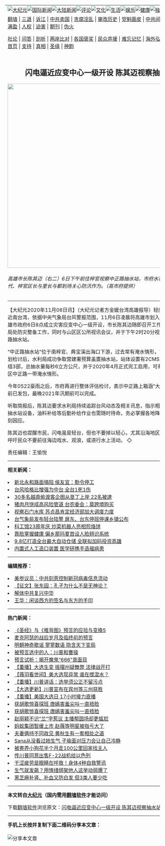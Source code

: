 <a name="1" id="1" target="_blank"></a><span id="1"></span>
<table align=center border="0"><tr><td colspan="2" VALIGN=TOP><a href="https://github.com/rmxaqt314/djy/blob/master/gb/nsc413.md#1"><img src="https://raw.githubusercontent.com/rmxaqt314/www/master/t/djy/1.jpg" title="大纪元"></a><a href="https://github.com/rmxaqt314/djy/blob/master/gb/n24hr.md#1"><img src="https://raw.githubusercontent.com/rmxaqt314/www/master/t/djy/3.jpg" title="国际新闻"></a><a href="https://github.com/rmxaqt314/djy/blob/master/gb/nsc413.md#1"><img src="https://raw.githubusercontent.com/rmxaqt314/www/master/t/djy/4.jpg" title="大陆新闻"></a><a href="https://github.com/rmxaqt314/djy/blob/master/gb/news392.md#1"><img src="https://raw.githubusercontent.com/rmxaqt314/www/master/t/djy/5.jpg" title="评论"></a><a href="https://github.com/rmxaqt314/djy/blob/master/gb/news2007.md#1"><img src="https://raw.githubusercontent.com/rmxaqt314/www/master/t/djy/6.jpg" title="文化"></a><a href="https://github.com/rmxaqt314/djy/blob/master/gb/news2008.md#1"><img src="https://raw.githubusercontent.com/rmxaqt314/www/master/t/djy/7.jpg" title="生活"></a><a href="https://github.com/rmxaqt314/djy/blob/master/gb/ncyule.md#1"><img src="https://raw.githubusercontent.com/rmxaqt314/www/master/t/djy/8.jpg" title="娱乐"></a><a href="https://github.com/rmxaqt314/djy/blob/master/gb/nsc1002.md#1"><img src="https://raw.githubusercontent.com/rmxaqt314/www/master/t/djy/9.jpg" title="健康"><a href="https://github.com/rmxaqt314/djy/blob/master/gb/nf6092.md#1"><img src="https://raw.githubusercontent.com/rmxaqt314/www/master/t/djy/10a.jpg" title="独家"></a><a href="https://github.com/rmxaqt314/djy/blob/master/gb/nf4514.md#1"><img src="https://raw.githubusercontent.com/rmxaqt314/www/master/t/djy/12a.jpg" title="头条"></a></td></tr>
<tr><td colspan="2" VALIGN=TOP><a target="_blank" href="https://github.com/rmxaqt314/www/blob/master/README.md?zsrh#1">翻墙</a> | <a target="_blank" href="https://github.com/rmxaqt314/djy/blob/master/gb/nf5657.md#1">三退</a> | <a target="_blank" href="https://github.com/rmxaqt314/djy/blob/master/gb/nf6124.md#1">诉江</a> | <a target="_blank" href="https://github.com/rmxaqt314/djy/blob/master/gb/nf1176117.md#1">中共卖国</a> | <a target="_blank" href="https://github.com/rmxaqt314/djy/blob/master/gb/nf5773.md#1">贪腐淫乱</a> | <a target="_blank" href="https://github.com/rmxaqt314/djy/blob/master/gb/nf1176115.md#1">窜改历史</a> | <a target="_blank" href="https://github.com/rmxaqt314/djy/blob/master/gb/nf1176107.md#1">党魁画皮</a> | <a target="_blank" href="https://github.com/rmxaqt314/djy/blob/master/gb/nf1320400.md#1">中共间谍</a> | <a target="_blank" href="https://github.com/rmxaqt314/djy/blob/master/gb/nf1176114.md#1">破坏传统</a> | <a target="_blank" href="https://github.com/rmxaqt314/ntdtv/blob/master/gb/prog447_1.md#1">恶贯满盈</a> | <a target="_blank" href="https://github.com/rmxaqt314/djy/blob/master/gb/ncid278.md#1">人权</a> | <a target="_blank" href="https://github.com/rmxaqt314/djy/blob/master/gb/nf1176111.md#1">迫害</a> | <a target="_blank" href="https://gitlab.com/szzdlab/mh-qikan/blob/master/README.md#1">期刊</a> | <a target="_blank" href="https://github.com/rmxaqt314/djy/blob/master/gb/nf5562.md#1">伪火</a></p><p><a target="_blank" href="https://github.com/rmxaqt314/djy/blob/master/gb/9p.md#1">社论</a> | <a target="_blank" href="https://github.com/rmxaqt314/djy/blob/master/gb/nf4378.md#1">问答</a> | <a target="_blank" href="https://github.com/rmxaqt314/djy/blob/master/gb/nf5792.md#1">剖析</a> | <a target="_blank" href="https://github.com/rmxaqt314/djy/blob/master/gb/nf5735.md#1">两岸比对</a> | <a target="_blank" href="https://github.com/rmxaqt314/djy/blob/master/gb/nf6119.md#1">各国褒奖</a> | <a target="_blank" href="https://github.com/rmxaqt314/djy/blob/master/gb/nf6120.md#1">民众声援</a> | <a target="_blank" href="https://github.com/rmxaqt314/djy/blob/master/gb/nf1188594.md#1">难忘记忆</a> | <a target="_blank" href="https://github.com/rmxaqt314/djy/blob/master/gb/nf3180.md#1">海外弘传</a> | <a target="_blank" href="https://github.com/rmxaqt314/djy/blob/master/gb/nf5410.md#1">万人上访</a> | <a target="_blank" href="https://github.com/rmxaqt314/www/blob/master/README.md?zsrh#1">平台首页</a> | <a target="_blank" href="https://github.com/rmxaqt314/djy/blob/master/gb/nf4386.md#1">支持</a> | <a target="_blank" href="https://github.com/rmxaqt314/djy/blob/master/gb/nf4389.md#1">真相</a> | <a target="_blank" href="https://github.com/rmxaqt314/djy/blob/master/gb/nf5790.md#1">圣缘</a> | <a target="_blank" href="https://github.com/rmxaqt314/djy/blob/master/gb/nf4786.md#1">神韵</a></td></tr>
<tr><td VALIGN=TOP width="626"><h2 align=center>闪电逼近应变中心一级开设 陈其迈视察抽水站</h2>
<img width="600" src="https://i.epochtimes.com/assets/uploads/2020/11/467937-600x400.jpg" />
<h6>高雄市长陈其迈（右二）6日下午前往梓官视察中正路抽水站，市府水利局、地方民代、梓官区长与里长与都到场关心防汛作为。（高市府提供）
</h6>
<hr>
<p>【大纪元2020年11月06日讯】（大纪元记者方金媛台湾高雄报导）轻度<ahref="https://github.com/rmxaqt314/djy/blob/master/gb/tag/%E5%8F%B0%E9%A3%8E.md#1">台风</a>闪电逼近南台湾，依据中央气象局台风警报范围，11月6日凌晨将高雄市划入警戒区域，高雄市政府6日8点成立灾害应变中心一级开设，市长陈其迈随即召开工作会议，了解各局处防灾整备工作，同时与山区区公所视讯会议，并于下午2时20分视察梓官区中正路<ahref="https://github.com/rmxaqt314/djy/blob/master/gb/tag/%E6%8A%BD%E6%B0%B4%E7%AB%99.md#1">抽水站</a>。</p>
<p>“中正路<ahref="https://github.com/rmxaqt314/djy/blob/master/gb/tag/%E6%8A%BD%E6%B0%B4%E7%AB%99.md#1">抽水站</a>”位于南梓官、典宝溪出海口下游，过去常有淹水情形，市府经都市计划检讨后，水利局成功争取营建署预算盖置抽水站，站体设置有2CMS沉水式抽水机组3部，总抽水量每秒6立方公尺，并于2020年4月正式完工启用，可有效减缓梓官区中正路一带淹水情形。</p>
<p>今年0522豪雨之后，市府再进行整体评估检讨，表示中正路上箱涵“大接小瓶颈段”目前已发包，最晚2021年汛期前可以完成。</p>
<p>听取简报后，陈其迈要求水利局持续追踪<ahref="https://github.com/rmxaqt314/djy/blob/master/gb/tag/%E5%8F%B0%E9%A3%8E.md#1">台风</a>动态及相关讯息，指示相关单位应妥善抽水站设备，油料补给等后勤补给作业也需随时待命，务必掌握各地降雨情形才能立刻因应。</p>
<p>陈其迈也提醒市民，闪电虽是轻台，但也不要掉以轻心，尤其沿海地区风浪比较大，呼吁民众不要前往海边戏水、观浪，或进行水上活动。 ◇</p>
<p>责任编辑：王愉悦</p>

<hr>


<strong>相关新闻：</strong>
<li><a href="https://github.com/rmxaqt314/djy/blob/master/gb/20/7/11/n12249006.md#1">新北永和路面塌陷 侯友宜：勒令停工</a></li>
<li><a href="https://github.com/rmxaqt314/djy/blob/master/gb/20/8/3/n12303558.md#1">台风哈格比增强为中台 全台1死1伤</a></li>
<li><a href="https://github.com/rmxaqt314/djy/blob/master/gb/20/9/15/n12404406.md#1">30多名越南偷渡客企图从垦丁上岸 22名被逮</a></li>
<li><a href="https://github.com/rmxaqt314/djy/blob/master/gb/20/9/23/n12424727.md#1">猪肉月饼成高风险管道 台农委会：莫跨境购买</a></li>
<li><a href="https://github.com/rmxaqt314/djy/blob/master/gb/20/10/26/n12502211.md#1">视察石门水库 苏贞昌肯定经济部加大调度力度</a></li>
<li><a href="https://github.com/rmxaqt314/djy/blob/master/gb/20/11/5/n12527624.md#1">台气象局发布轻台陆警 屏东、台东停班停课乡镇公布</a></li>
<li><a href="https://github.com/rmxaqt314/djy/blob/master/gb/20/11/6/n12529692.md#1">科工馆23周年庆 炒菜机器人亮相煎烙饼</a></li>
<li><a href="https://github.com/rmxaqt314/djy/blob/master/gb/20/11/5/n12527165.md#1">靠脸掌握健康 偏乡那玛夏首设人脸辨识系统</a></li>
<li><a href="https://github.com/rmxaqt314/djy/blob/master/gb/20/11/5/n12526877.md#1">9.8亿打造全台最大自动仓储 全联拟加码投资高雄</a></li>
<li><a href="https://github.com/rmxaqt314/djy/blob/master/gb/20/11/4/n12525408.md#1">内置式人工造口装置 医学研携手造福病患</a></li>
<hr>


<strong>编辑推荐：</strong>
<li><a href="https://github.com/onzhi266/djy/blob/master/gb/20/2/22/n11887949.md#1">美参议员：中共刻意控制新冠病毒信息流动</a></li>
<li><a href="https://github.com/tsiac2612/djy/blob/master/gb/19/5/8/n11242732.md#1" target="_blank">【征文】张东园：孔子为什么不是无神论？</a></li><li><a href="https://github.com/rmxaqt314/djy/blob/master/gb/18/3/21/n10237682.md?dfh#1" target="_blank">解体中共复兴中华</a></li><li><a href="https://github.com/tsiac2612/djy/blob/master/gb/12/8/10/n3655834.md#1" target="_blank">王华：闲谈西方的签名与东方的手印</a></li>
<hr>

<strong>热门新闻：</strong>
<li><a href="https://github.com/rmxaqt314/djy/blob/master/gb/20/9/30/n12442859.md#1">《圣经》与《推背图》预言的应验与变换5</a></li>
<li><a href="https://github.com/rmxaqt314/djy/blob/master/gb/20/10/26/n12503625.md#1">麦克阿瑟的战后岁月及临终前的预言</a></li>
<li><a href="https://github.com/rmxaqt314/djy/blob/master/gb/20/9/3/n12378228.md#1">明朝神奇歌谣 寥寥数语 隐含天下变局</a></li>
<li><a href="https://github.com/rmxaqt314/djy/blob/master/gb/20/11/4/n12523568.md#1">被预言选中的人：川普和曹操</a></li>
<li><a href="https://github.com/rmxaqt314/djy/blob/master/gb/20/10/31/n12515858.md#1">预言试析：揭开魔鬼“666”真面目</a></li>
<li><a href="https://github.com/rmxaqt314/djy/blob/master/gb/20/11/4/n12525930.md#1">【重播】大选生变 摇摆州疑舞弊 法律战开打</a></li>
<li><a href="https://github.com/rmxaqt314/djy/blob/master/gb/20/11/5/n12528162.md#1">【薇羽看世间】美大选现异常 谁在搅混水？</a></li>
<li><a href="https://github.com/rmxaqt314/djy/blob/master/gb/20/11/1/n12517535.md#1">【重播】川普讲话：选举须公正不留污点</a></li>
<li><a href="https://github.com/rmxaqt314/djy/blob/master/gb/20/11/2/n12518740.md#1">【大选更新】川普宣布在宾州等三州获胜</a></li>
<li><a href="https://github.com/rmxaqt314/djy/blob/master/gb/20/10/26/n12501740.md#1">【重播】美国大选日 17小时接力直播</a></li>
<li><a href="https://github.com/rmxaqt314/djy/blob/master/gb/20/11/4/n12525654.md#1">获胡歌惊喜探班 唐嫣害羞尖叫一直捂脸</a></li>
<li><a href="https://github.com/rmxaqt314/djy/blob/master/gb/20/11/4/n12525654.md#1">获胡歌惊喜探班 唐嫣害羞尖叫一直捂脸</a></li>
<li><a href="https://github.com/rmxaqt314/djy/blob/master/gb/20/11/4/n12525868.md#1">赵丽颖不识“兰”字惹议 主播帮圆场却更尴尬</a></li>
<li><a href="https://github.com/rmxaqt314/djy/blob/master/gb/20/11/5/n12526176.md#1">蚂蚁集团暂缓上市 赵薇等明星被指亏大了</a></li>
<li><a href="https://github.com/rmxaqt314/djy/blob/master/gb/20/11/3/n12522915.md#1">夫妻俩持不同政见 黄秋生有一套相处之道</a></li>
<li><a href="https://github.com/rmxaqt314/djy/blob/master/gb/20/11/3/n12522493.md#1">Sana从没看过她生气 子瑜面对压力会让自己冷静</a></li>
<li><a href="https://github.com/rmxaqt314/djy/blob/master/gb/20/11/4/n12524129.md#1">被寄养小狗花半个月走100公里回家找主人</a></li>
<li><a href="https://github.com/rmxaqt314/djy/blob/master/gb/20/11/3/n12521919.md#1">传川普同意出售F-22战机给以色列</a></li>
<li><a href="https://github.com/rmxaqt314/djy/blob/master/gb/20/11/4/n12525395.md#1">干涩疲劳是眼睛在呼救！身体4种自救警讯</a></li>
<li><a href="https://github.com/rmxaqt314/djy/blob/master/gb/20/10/23/n12497346.md#1">生气就发飙？用情绪绑架他人这举动弱爆了</a></li>
<li><a href="https://github.com/rmxaqt314/djy/blob/master/gb/20/11/4/n12525454.md#1">黑芝麻补肾、补血又防白发 但3类人要少吃</a></li>
<hr>

<strong>本文转自<a href="https://www.epochtimes.com">大纪元</a>（国内需用<a href="https://github.com/rmxaqt314/www/blob/master/README.md#8">翻墙软件</a>才能访问）</strong><p>下载<a href="https://github.com/rmxaqt314/www/blob/master/README.md#8">翻墙软件</a>浏览原文：<a href="https://www.epochtimes.com/gb/20/11/6/n12529985.htm">闪电逼近应变中心一级开设 陈其迈视察抽水站</a></p><hr>

<strong>手机上长按并复制下面二维码分享本文章：</strong><br><br><img src="https://chart.apis.google.com/chart?cht=qr&chs=240x240&choe=UTF-8&chld=M|2&chl=https://github.com/rmxaqt314/djy/blob/master/gb/20/11/6/n12529985.md%231" title="分享本文章"></td><td VALIGN=TOP><a href="https://github.com/rmxaqt314/djy/blob/master/gb/16/1/21/n4622075.md?dfh#1" target="_blank"><img src="https://raw.githubusercontent.com/rmxaqt314/djy/master/gb/300/wei-f1.jpg" title="中共的伪火骗局"  alt="中共的伪火骗局"></a><br><a href="https://github.com/rmxaqt314/www/blob/master/README.md?dfh#9" target="_blank"><img src="https://raw.githubusercontent.com/rmxaqt314/djy/master/gb/300/yong-h.jpg" title="永恒的见证"  alt="永恒的见证"></a><br><a href="https://github.com/rmxaqt314/djy/blob/master/gb/13/9/29/n3974789.md?dfh#1" target="_blank"><img src="https://raw.githubusercontent.com/rmxaqt314/djy/master/gb/300/shang-lnz.jpg" title="善良女子被中共投男牢"  alt="善良女子被中共投男牢"></a><br><a href="https://github.com/rmxaqt314/djy/blob/master/gb/16/3/16/n4663449.md?dfh#1" target="_blank"><img src="https://raw.githubusercontent.com/rmxaqt314/djy/master/gb/300/huo-z3.jpg" title="警卫目击活摘器官"  alt="警卫目击活摘器官"></a><br><a href="https://github.com/rmxaqt314/djy/blob/master/gb/16/8/7/n8177641.md?dfh#1" target="_blank"><img src="https://raw.githubusercontent.com/rmxaqt314/djy/master/gb/300/huo-z4.jpg" title="证人描述活摘恐怖"  alt="证人描述活摘恐怖"></a><br><a href="https://github.com/rmxaqt314/djy/blob/master/gb/10/4/19/n2881569.md?dfh#1" target="_blank"><img src="https://raw.githubusercontent.com/rmxaqt314/djy/master/gb/300/huo-z1.jpg" title="揭开活摘器官黑幕"  alt="揭开活摘器官黑幕"></a><br><a href="https://github.com/rmxaqt314/djy/blob/master/gb/10/11/7/n3077476.md?dfh#1" target="_blank"><img src="https://raw.githubusercontent.com/rmxaqt314/djy/master/gb/300/ma-ks.jpg" title="马克思的成魔之路"  alt="马克思的成魔之路"></a><br><a href="https://github.com/rmxaqt314/djy/blob/master/gb/14/6/9/n4173977.md?dfh#1" target="_blank"><img src="https://raw.githubusercontent.com/rmxaqt314/djy/master/gb/300/chang-zs.jpg" title="藏字石 蕴天机"  alt="藏字石 蕴天机"></a><br><a href="https://github.com/rmxaqt314/djy/blob/master/gb/18/5/10/n10381511.md?dfh#1" target="_blank"><img src="https://raw.githubusercontent.com/rmxaqt314/djy/master/gb/300/st1.jpg" title="关注3亿人三退"  alt="关注3亿人三退"></a><br><a href="https://github.com/rmxaqt314/djy/blob/master/gb/18/3/21/n10237682.md?dfh#1" target="_blank"><img src="https://raw.githubusercontent.com/rmxaqt314/djy/master/gb/300/jie-t.jpg" title="解体中共复兴中华"  alt="解体中共复兴中华"></a><br><a href="https://github.com/rmxaqt314/djy/blob/master/gb/9/2/9/n2422991.md?dfh#1" target="_blank"><img src="https://raw.githubusercontent.com/rmxaqt314/djy/master/gb/300/gao-zs.jpg" title="中共迫害良心律师"  alt="中共迫害良心律师"></a><br><a href="https://github.com/rmxaqt314/djy/blob/master/gb/18/12/9/n10900044.md?dfh#1" target="_blank"><img src="https://raw.githubusercontent.com/rmxaqt314/djy/master/gb/300/sj1.jpg" title="303万人举报江泽民"  alt="303万人举报江泽民"></a><br><a href="https://github.com/rmxaqt314/djy/blob/master/gb/18/8/28/n10672014.md?dfh#1" target="_blank"><img src="https://raw.githubusercontent.com/rmxaqt314/djy/master/gb/300/sj2.jpg" title="这些官员为何起诉江泽民"  alt="这些官员为何起诉江泽民"></a><br><a href="https://github.com/rmxaqt314/djy/blob/master/gb/8/12/18/n2367165.md?dfh#1" target="_blank"><img src="https://raw.githubusercontent.com/rmxaqt314/djy/master/gb/300/liangan.jpg" title="海峡两岸的强烈对比"  alt="海峡两岸的强烈对比"></a><br><a href="https://github.com/rmxaqt314/djy/blob/master/gb/15/12/10/n4593139.md?dfh#1" target="_blank"><img src="https://raw.githubusercontent.com/rmxaqt314/djy/master/gb/300/jia-ndzl.jpg" title="加拿大总理的贺信"  alt="加拿大总理的贺信"></a><br><a href="https://github.com/rmxaqt314/djy/blob/master/gb/11/6/17/n3289382.md?dfh#1" target="_blank"><img src="https://raw.githubusercontent.com/rmxaqt314/djy/master/gb/300/xiao-wd.jpg" title="探寻真相兼听则明"  alt="探寻真相兼听则明"></a><br><a href="https://github.com/rmxaqt314/djy/blob/master/gb/18/10/27/n10812623.md?dfh#1" target="_blank"><img src="https://raw.githubusercontent.com/rmxaqt314/djy/master/gb/300/yindu.jpg" title="印度媒体报道东方"  alt="印度媒体报道东方"></a><br><a href="https://github.com/rmxaqt314/djy/blob/master/gb/18/6/9/n10469652.md?dfh#1" target="_blank"><img src="https://raw.githubusercontent.com/rmxaqt314/djy/master/gb/300/xie-j.jpg" title="不一样的海外校园"  alt="不一样的海外校园"></a><br><a href="https://github.com/rmxaqt314/djy/blob/master/gb/7/4/5/n1669415.md?dfh#1" target="_blank"><img src="https://raw.githubusercontent.com/rmxaqt314/djy/master/gb/300/li-up.jpg" title="从大师到徒弟的传奇"  alt="从大师到徒弟的传奇"></a><br><a href="https://github.com/rmxaqt314/djy/blob/master/gb/17/5/26/n9191512.md?dfh#1" target="_blank"><img src="https://raw.githubusercontent.com/rmxaqt314/djy/master/gb/300/zfl2.jpg" title="亿万人与东方一本奇书"  alt="亿万人与东方一本奇书"></a><br><a href="https://github.com/rmxaqt314/djy/blob/master/gb/13/11/27/n4020290.md?dfh#1" target="_blank"><img src="https://raw.githubusercontent.com/rmxaqt314/djy/master/gb/300/zhen-h.jpg" title="大陆见不到的震撼场面"  alt="大陆见不到的震撼场面"></a><br><a href="https://github.com/rmxaqt314/djy/blob/master/gb/15/7/17/n4482910.md?dfh#1" target="_blank"><img src="https://raw.githubusercontent.com/rmxaqt314/djy/master/gb/300/dalu-sk.jpg" title="人心向善 大陆当初盛况"  alt="人心向善 大陆当初盛况"></a><br><a href="https://github.com/rmxaqt314/djy/blob/master/gb/19/1/5/n10955468.md?dfh#1" target="_blank"><img src="https://raw.githubusercontent.com/rmxaqt314/djy/master/gb/300/zfl1.jpg" title="追寻真理 这书讲什么"  alt="追寻真理 这书讲什么"></a><br><a href="https://github.com/rmxaqt314/www/blob/master/README.md?dfh#1" target="_blank"><img src="https://raw.githubusercontent.com/rmxaqt314/djy/master/gb/300/fq1.jpg" title="下载免费翻墙软件"  alt="下载免费翻墙软件"></a><br></td></tr></table>
